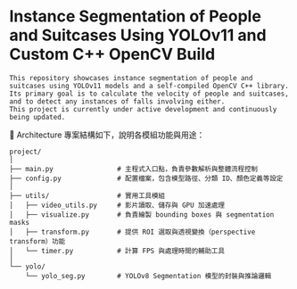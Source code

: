 # Instance Segmentation of People and Suitcases Using YOLOv11 and Custom C++ OpenCV Build

```text
This repository showcases instance segmentation of people and suitcases using YOLOv11 models and a self-compiled OpenCV C++ library.
Its primary goal is to calculate the velocity of people and suitcases, and to detect any instances of falls involving either.
This project is currently under active development and continuously being updated.
```

🧱 Architecture
專案結構如下，說明各模組功能與用途：

```text
project/
│
├── main.py                # 主程式入口點，負責參數解析與整體流程控制
├── config.py              # 配置檔案，包含模型路徑、分類 ID、顏色定義等設定
│
├── utils/                 # 實用工具模組
│   ├── video_utils.py     # 影片讀取、儲存與 GPU 加速處理
│   ├── visualize.py       # 負責繪製 bounding boxes 與 segmentation masks
│   ├── transform.py       # 提供 ROI 選取與透視變換（perspective transform）功能
│   └── timer.py           # 計算 FPS 與處理時間的輔助工具
│
└── yolo/
    └── yolo_seg.py        # YOLOv8 Segmentation 模型的封裝與推論邏輯

```
